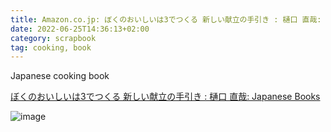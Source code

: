 ```yaml
---
title: Amazon.co.jp: ぼくのおいしいは3でつくる 新しい献立の手引き : 樋口 直哉: Japanese Books
date: 2022-06-25T14:36:13+02:00
category: scrapbook
tag: cooking, book
---
```


Japanese cooking book

[ぼくのおいしいは3でつくる 新しい献立の手引き : 樋口 直哉: Japanese Books](https://www.amazon.co.jp/dp/4777827402/)

![image]()